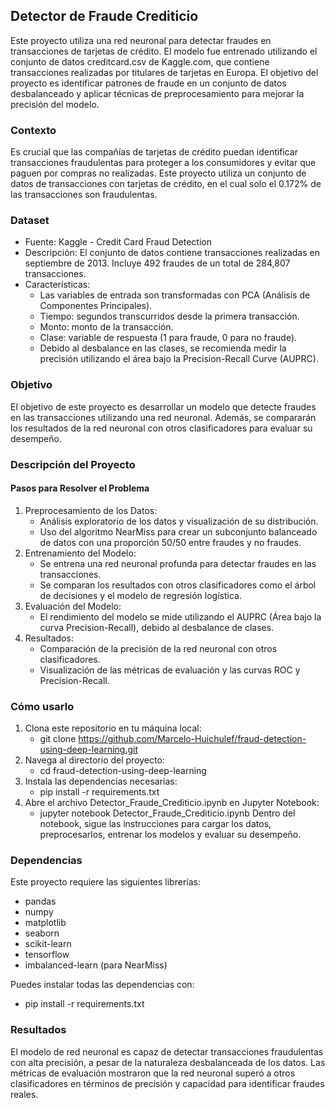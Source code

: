 ## Detector de Fraude Crediticio

Este proyecto utiliza una red neuronal para detectar fraudes en transacciones de tarjetas de crédito. 
El modelo fue entrenado utilizando el conjunto de datos creditcard.csv de Kaggle.com, que contiene transacciones realizadas por titulares de tarjetas en Europa. 
El objetivo del proyecto es identificar patrones de fraude en un conjunto de datos desbalanceado y aplicar técnicas de preprocesamiento para mejorar la precisión del modelo.

### Contexto

Es crucial que las compañías de tarjetas de crédito puedan identificar transacciones fraudulentas para proteger a los consumidores y evitar que paguen por compras no realizadas. 
Este proyecto utiliza un conjunto de datos de transacciones con tarjetas de crédito, en el cual solo el 0.172% de las transacciones son fraudulentas.

### Dataset
- Fuente: Kaggle - Credit Card Fraud Detection
- Descripción: El conjunto de datos contiene transacciones realizadas en septiembre de 2013. Incluye 492 fraudes de un total de 284,807 transacciones.
- Características:
  - Las variables de entrada son transformadas con PCA (Análisis de Componentes Principales).
  - Tiempo: segundos transcurridos desde la primera transacción.
  - Monto: monto de la transacción.
  - Clase: variable de respuesta (1 para fraude, 0 para no fraude).
  - Debido al desbalance en las clases, se recomienda medir la precisión utilizando el área bajo la Precision-Recall Curve (AUPRC).

### Objetivo

El objetivo de este proyecto es desarrollar un modelo que detecte fraudes en las transacciones utilizando una red neuronal. 
Además, se compararán los resultados de la red neuronal con otros clasificadores para evaluar su desempeño.

### Descripción del Proyecto

#### Pasos para Resolver el Problema
1. Preprocesamiento de los Datos:
    - Análisis exploratorio de los datos y visualización de su distribución.
    - Uso del algoritmo NearMiss para crear un subconjunto balanceado de datos con una proporción 50/50 entre fraudes y no fraudes.
2. Entrenamiento del Modelo:
    - Se entrena una red neuronal profunda para detectar fraudes en las transacciones.
    - Se comparan los resultados con otros clasificadores como el árbol de decisiones y el modelo de regresión logística.
3. Evaluación del Modelo:
    - El rendimiento del modelo se mide utilizando el AUPRC (Área bajo la curva Precision-Recall), debido al desbalance de clases.
4. Resultados:
    - Comparación de la precisión de la red neuronal con otros clasificadores.
    - Visualización de las métricas de evaluación y las curvas ROC y Precision-Recall.

### Cómo usarlo

1. Clona este repositorio en tu máquina local:
    - git clone https://github.com/Marcelo-Huichulef/fraud-detection-using-deep-learning.git
2. Navega al directorio del proyecto:
    - cd fraud-detection-using-deep-learning
3. Instala las dependencias necesarias:
    - pip install -r requirements.txt
4. Abre el archivo Detector_Fraude_Crediticio.ipynb en Jupyter Notebook:
    - jupyter notebook Detector_Fraude_Crediticio.ipynb
Dentro del notebook, sigue las instrucciones para cargar los datos, preprocesarlos, entrenar los modelos y evaluar su desempeño.

### Dependencias

Este proyecto requiere las siguientes librerías:

- pandas
- numpy
- matplotlib
- seaborn
- scikit-learn
- tensorflow
- imbalanced-learn (para NearMiss)

Puedes instalar todas las dependencias con:
- pip install -r requirements.txt

### Resultados

El modelo de red neuronal es capaz de detectar transacciones fraudulentas con alta precisión, a pesar de la naturaleza desbalanceada de los datos. 
Las métricas de evaluación mostraron que la red neuronal superó a otros clasificadores en términos de precisión y capacidad para identificar fraudes reales.
